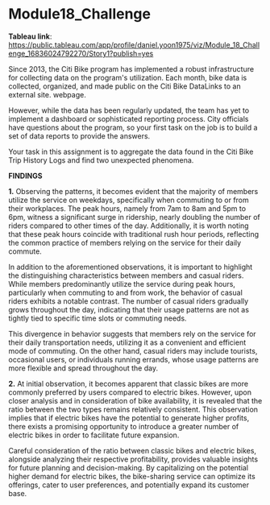 # Module18_Challenge

**Tableau link**: https://public.tableau.com/app/profile/daniel.yoon1975/viz/Module_18_Challenge_16836024792270/Story1?publish=yes

Since 2013, the Citi Bike program has implemented a robust infrastructure for collecting data on the program's utilization. Each month, bike data is collected, organized, and made public on the Citi Bike DataLinks to an external site. webpage.

However, while the data has been regularly updated, the team has yet to implement a dashboard or sophisticated reporting process. City officials have questions about the program, so your first task on the job is to build a set of data reports to provide the answers.

Your task in this assignment is to aggregate the data found in the Citi Bike Trip History Logs and find two unexpected phenomena.


**FINDINGS**

**1.**
Observing the patterns, it becomes evident that the majority of members utilize the service on weekdays, specifically when commuting to or from their workplaces. The peak hours, namely from 7am to 8am and 5pm to 6pm, witness a significant surge in ridership, nearly doubling the number of riders compared to other times of the day. Additionally, it is worth noting that these peak hours coincide with traditional rush hour periods, reflecting the common practice of members relying on the service for their daily commute.

In addition to the aforementioned observations, it is important to highlight the distinguishing characteristics between members and casual riders. While members predominantly utilize the service during peak hours, particularly when commuting to and from work, the behavior of casual riders exhibits a notable contrast. The number of casual riders gradually grows throughout the day, indicating that their usage patterns are not as tightly tied to specific time slots or commuting needs.

This divergence in behavior suggests that members rely on the service for their daily transportation needs, utilizing it as a convenient and efficient mode of commuting. On the other hand, casual riders may include tourists, occasional users, or individuals running errands, whose usage patterns are more flexible and spread throughout the day.

**2.**
At initial observation, it becomes apparent that classic bikes are more commonly preferred by users compared to electric bikes. However, upon closer analysis and in consideration of bike availability, it is revealed that the ratio between the two types remains relatively consistent. This observation implies that if electric bikes have the potential to generate higher profits, there exists a promising opportunity to introduce a greater number of electric bikes in order to facilitate future expansion.

Careful consideration of the ratio between classic bikes and electric bikes, alongside analyzing their respective profitability, provides valuable insights for future planning and decision-making. By capitalizing on the potential higher demand for electric bikes, the bike-sharing service can optimize its offerings, cater to user preferences, and potentially expand its customer base.
